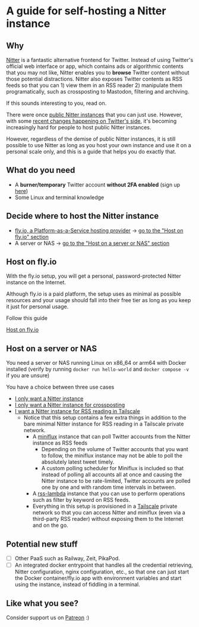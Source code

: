# A guide for self-hosting a Nitter instance

## Why
[Nitter](https://github.com/zedeus/nitter) is a fantastic alternative frontend for Twitter. Instead of using Twitter's official web interface or app, which contains ads or algorithmic contents that you may not like, Nitter enables you to **browse** Twitter content without those potential distractions. Nitter also exposes Twitter contents as RSS feeds so that you can 1) view them in an RSS reader 2) manipulate them programatically, such as crossposting to Mastodon, filtering and archiving.

If this sounds interesting to you, read on.

There were once [public Nitter instances](https://github.com/zedeus/nitter/wiki/Instances) that you can just use. However, with some [recent changes happening on Twitter's side](https://github.com/zedeus/nitter/issues/983), it's becoming increasingly hard for people to host public Nitter instances.

However, regardless of the demise of public Nitter instances, it is still possible to use Nitter as long as you host your own instance and use it on a personal scale only, and this is a guide that helps you do exactly that.

## What do you need
* A **burner/temporary** Twitter account **without 2FA enabled** (sign up [here](https://twitter.com/i/flow/signup))
* Some Linux and terminal knowledge

## Decide where to host the Nitter instance
* [fly.io, a Platform-as-a-Service hosting provider](https://fly.io/) -> [go to the "Host on fly.io" section](#host-on-flyio)
* A server or NAS -> [go to the "Host on a server or NAS" section](#host-on-a-server-or-nas)

## Host on fly.io
With the fly.io setup, you will get a personal, password-protected Nitter instance on the Internet.

Although fly.io is a paid platform, the setup uses as minimal as possible resources and your usage should fall into their free tier as long as you keep it just for personal usage.

 Follow this guide

[Host on fly.io](./docs/host-on-fly-io.md)

## Host on a server or NAS
You need a server or NAS running Linux on x86_64 or arm64 with Docker installed (verify by running `docker run hello-world` and `docker compose -v` if you are unsure)

You have a choice between three use cases

* [I only want a Nitter instance](./docs/i-only-want-a-nitter-instance.md)
* [I only want a Nitter instance for crossposting](./docs/i-only-want-a-nitter-instance-for-crossposting.md)
* [I want a Nitter instance for RSS reading in Tailscale](./docs/i-want-a-nitter-instance-for-rss-reading-in-tailscale.md)
    * Notice that this setup contains a few extra things in addition to the bare minimal Nitter instance for RSS reading in a Tailscale private network.
        * A [miniflux](https://github.com/miniflux/v2) instance that can poll Twitter accounts from the Nitter instance as RSS feeds
            * Depending on the volume of Twitter accounts that you want to follow, the miniflux instance may not be able to poll the absolutely latest tweet timely.
            * A custom polling scheduler for Miniflux is included so that instead of polling all accounts all at once and causing the Nitter instance to be rate-limited, Twitter accounts are polled one by one and with random time intervals in between.
        * A [rss-lambda](https://github.com/k-t-corp/rss-lambda) instance that you can use to perform operations such as filter by keyword on RSS feeds.
        * Everything in this setup is provisioned in a [Tailscale](https://tailscale.com/) private network so that you can access Nitter and miniflux (even via a third-party RSS reader) without exposing them to the Internet and on the go.

## Potential new stuff
- [ ] Other PaaS such as Railway, Zeit, PikaPod.
- [ ] An integrated docker entrypoint that handles all the credential retrieving, Nitter configuration, nginx configuration, etc., so that one can just start the Docker container/fly.io app with environment variables and start using the instance, instead of fiddling in a terminal.

## Like what you see?
Consider support us on [Patreon](https://www.patreon.com/sekaisoft) :)
